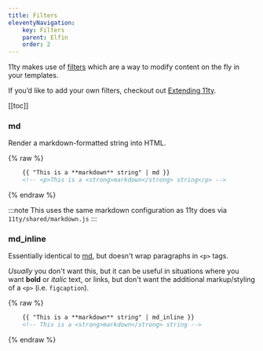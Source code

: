```yaml
---
title: Filters
eleventyNavigation:
    key: Filters
    parent: Elfin
    order: 2
---
```


11ty makes use of [filters](https://www.11ty.dev/docs/filters/) which are a way to modify content on the fly in your templates.

If you’d like to add your own filters, checkout out [Extending 11ty](extending.adoc).

[[toc]]

### md

Render a markdown-formatted string into HTML.

{% raw %}
```html
    {{ "This is a **markdown** string" | md }}
    <!-- <p>This is a <strong>markdown</strong> string</p> -->
```
{% endraw %}

:::note
This uses the same markdown configuration as 11ty does via `11ty/shared/markdown.js`
:::

### md_inline

Essentially identical to [md](#md), but doesn't wrap paragraphs in `<p>` tags.

_Usually_ you don't want this, but it can be useful in situations where you want **bold** or _italic_ text, or links, but don't want the additional markup/styling of a `<p>`
(i.e. `figcaption`).

{% raw %}
```html
    {{ "This is a **markdown** string" | md_inline }}
    <!-- This is a <strong>markdown</strong> string -->
```
{% endraw %}
